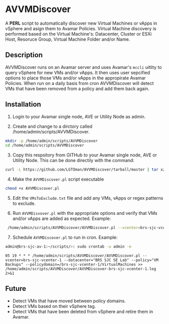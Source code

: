 # AVVMDiscover

A **PERL** script to automatically discover new Virtual Machines or vApps in vSphere and asign them to Avamar Policies. Virtual Machine discovery is performed based on the Virtual Machine's: Datacenter, Cluster or ESXi Host, Resoruce Group, Virtual Machine Folder and/or Name.

## Description

AVVMDiscover runs on an Avamar server and uses Avamar's `mccli` uitlity to query vSphere for new VMs and/or vApps. It then uses user sepcified options to place those VMs and/or vApps in the appropirate Avamar Policies. When run on a daily basis from cron AVVMDiscover will detect VMs that have been removed from a policy and add them back again. 

## Installation

1) Login to your Avamar single node, AVE or Utility Node as admin.

2) Create and change to a dirctory called /home/admin/scripts/AVVMDiscover.

```bash
mkdir -p /home/admin/scripts/AVVMDiscover
cd /home/admin/scripts/AVVMDiscover
```

3) Copy this respsitory from GITHub to your Avamar single node, AVE or Utility Node. This can be done directily with the command:

```bash
curl -L https://github.com/LGTOman/AVVMDiscover/tarball/master | tar xz --strip-components=1
```

4) Make the `AVVMDiscover.pl` script executable

```bash
chmod +x AVVMDiscover.pl
```

5) Edit the `VMsToExclude.txt` file and add any VMs, vApps or regex patterns to exclude.

6) Run `AVVMDisvover.pl` with the appropriate options and verify that VMs and/or vApps are added as expected. Example:

```bash
 /home/admin/scripts/AVVMDiscover/AVVMDiscover.pl --vcenter=brs-sjc-vcenter-1 --datacenter="BRS SJC SE Lab" --policy="VM Backups" --policydomain=/brs-sjc-vcenter-1/VirtualMachines
```

7) Schedule `AVVMDiscover.pl` to run in cron. Example: 

```bash
admin@brs-sjc-av-1:~/scripts/>: sudo crontab -u admin -e
```

```
05 19 * * * /home/admin/scripts/AVVMDiscover/AVVMDiscover.pl --vcenter=brs-sjc-vcenter-1 --datacenter="BRS SJC SE Lab" --policy="VM Backups" --policydomain=/brs-sjc-vcenter-1/VirtualMachines >> /home/admin/scripts/AVVMDiscover/AVVMDiscover-brs-sjc-vcenter-1.log 2>&1
```

## Future

- Detect VMs that have moved between policy domains.
- Detect VMs based on their vSphere tag.
- Detect VMs that have been deleted from vSphere and retire them in Avamar.
